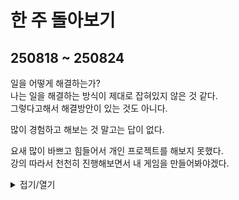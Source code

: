 # 한 주 돌아보기
## 250818 ~ 250824
일을 어떻게 해결하는가?\
나는 일을 해결하는 방식이 제대로 잡혀있지 않은 것 같다.\
그렇다고해서 해결방안이 있는 것도 아니다.

많이 경험하고 해보는 것 말고는 답이 없다.

요새 많이 바쁘고 힘들어서 개인 프로젝트를 해보지 못했다.\
강의 따라서 천천히 진행해보면서 내 게임을 만들어봐야겠다.

<details>
<summary>접기/열기</summary>




</details>

